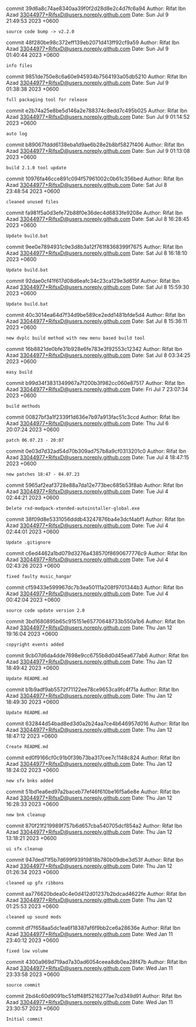 commit 39d6a8c74ae8340aa39f0f2d28d8e2c4d7fc6a94
Author: Rifat Ibn Azad <33044977+RifsxD@users.noreply.github.com>
Date:   Sun Jul 9 21:49:53 2023 +0600

    source code bump -> v2.2.0

commit 48f280be98c372eff139eb2071d413ff92cf9a59
Author: Rifat Ibn Azad <33044977+RifsxD@users.noreply.github.com>
Date:   Sun Jul 9 01:40:44 2023 +0600

    info files

commit 9851de750e8c6a60e945934b7564193a05db5210
Author: Rifat Ibn Azad <33044977+RifsxD@users.noreply.github.com>
Date:   Sun Jul 9 01:38:38 2023 +0600

    full packaging tool for release

commit e2b74a25e8be5d146a2e788374c8edd7c495b025
Author: Rifat Ibn Azad <33044977+RifsxD@users.noreply.github.com>
Date:   Sun Jul 9 01:14:52 2023 +0600

    auto log

commit b89067fddd6138eba1d9ae6b28e2b8bf5827f406
Author: Rifat Ibn Azad <33044977+RifsxD@users.noreply.github.com>
Date:   Sun Jul 9 01:13:08 2023 +0600

    build 2.1.0 tool update

commit 10976fa46cce891c094f57961002c0b61c356bed
Author: Rifat Ibn Azad <33044977+RifsxD@users.noreply.github.com>
Date:   Sat Jul 8 23:48:54 2023 +0600

    cleaned unused files

commit fa981f5a0d3efe72b88f0e36dec4d6833fe9208e
Author: Rifat Ibn Azad <33044977+RifsxD@users.noreply.github.com>
Date:   Sat Jul 8 16:28:45 2023 +0600

    Update build.bat

commit 9ee0e7894931c9e3d8b3a12f761f8368399f7675
Author: Rifat Ibn Azad <33044977+RifsxD@users.noreply.github.com>
Date:   Sat Jul 8 16:18:10 2023 +0600

    Update build.bat

commit 92dae0cf41f617d08d6eafc34c23ca129e3d615f
Author: Rifat Ibn Azad <33044977+RifsxD@users.noreply.github.com>
Date:   Sat Jul 8 15:59:30 2023 +0600

    Update build.bat

commit 40c3014ea64d7f34d9be589ce2edd1481bfde5d4
Author: Rifat Ibn Azad <33044977+RifsxD@users.noreply.github.com>
Date:   Sat Jul 8 15:36:11 2023 +0600

    new dvplc build method with new menu based build tool

commit 16b8821de0bfe31b928e6fe783e3f92553c12342
Author: Rifat Ibn Azad <33044977+RifsxD@users.noreply.github.com>
Date:   Sat Jul 8 03:34:25 2023 +0600

    easy build

commit b99d34f3831349967a7f200b3f982cc060e87517
Author: Rifat Ibn Azad <33044977+RifsxD@users.noreply.github.com>
Date:   Fri Jul 7 23:07:34 2023 +0600

    build methods

commit 00827bf3a1f2339f1d636e7b97a913fac51c3ccd
Author: Rifat Ibn Azad <33044977+RifsxD@users.noreply.github.com>
Date:   Thu Jul 6 20:07:24 2023 +0600

    patch 06.07.23 - 20:07

commit 0e03d7d32ad54d70b309ad757b8a9cf0313201c0
Author: Rifat Ibn Azad <33044977+RifsxD@users.noreply.github.com>
Date:   Tue Jul 4 18:47:15 2023 +0600

    new patches 18:47 - 04.07.23

commit 5965af2eaf3728e88a7da12e773bec685b53f8ab
Author: Rifat Ibn Azad <33044977+RifsxD@users.noreply.github.com>
Date:   Tue Jul 4 02:44:21 2023 +0600

    Delete rxd-modpack-xtended-autoinstaller-global.exe

commit 38f09d8e5331056dddb43247876ba4e3dcf4abf1
Author: Rifat Ibn Azad <33044977+RifsxD@users.noreply.github.com>
Date:   Tue Jul 4 02:44:01 2023 +0600

    Update .gitignore

commit c6ed4462a1bd079d3276a438570f8690677776c9
Author: Rifat Ibn Azad <33044977+RifsxD@users.noreply.github.com>
Date:   Tue Jul 4 02:43:26 2023 +0600

    fixed faulty music_hangar

commit cf59433e599967dc7b3ea50111a208f9701344b3
Author: Rifat Ibn Azad <33044977+RifsxD@users.noreply.github.com>
Date:   Tue Jul 4 00:42:04 2023 +0600

    source code update version 2.0

commit 3bd1680895b65c915151e65770648733b550a1b6
Author: Rifat Ibn Azad <33044977+RifsxD@users.noreply.github.com>
Date:   Thu Jan 12 19:16:04 2023 +0600

    copyright events added

commit 9cb07d6da4dde7698e9cc6755b8d0d45ea677ab6
Author: Rifat Ibn Azad <33044977+RifsxD@users.noreply.github.com>
Date:   Thu Jan 12 18:49:42 2023 +0600

    Update README.md

commit b1b9adf9ab5572f71122ee78ce9653ca9fc4f71a
Author: Rifat Ibn Azad <33044977+RifsxD@users.noreply.github.com>
Date:   Thu Jan 12 18:49:30 2023 +0600

    Update README.md

commit 632844d54bad8ed3d0a2b24aa7ce4b646957d016
Author: Rifat Ibn Azad <33044977+RifsxD@users.noreply.github.com>
Date:   Thu Jan 12 18:47:12 2023 +0600

    Create README.md

commit ed0f9166cf0c91b0f39b73ba317cee7c1148c824
Author: Rifat Ibn Azad <33044977+RifsxD@users.noreply.github.com>
Date:   Thu Jan 12 18:24:02 2023 +0600

    new sfx bnks added

commit 51bd1ea6ed97a2baceb77ef46f610be16f5a6e8e
Author: Rifat Ibn Azad <33044977+RifsxD@users.noreply.github.com>
Date:   Thu Jan 12 16:28:33 2023 +0600

    new bnk cleanup

commit 870f21f219989f757b6d657cba540705dcf854a2
Author: Rifat Ibn Azad <33044977+RifsxD@users.noreply.github.com>
Date:   Thu Jan 12 13:18:21 2023 +0600

    ui sfx cleanup

commit 947ded71f5b7d699f93919818b780b09dbe3d53f
Author: Rifat Ibn Azad <33044977+RifsxD@users.noreply.github.com>
Date:   Thu Jan 12 01:26:34 2023 +0600

    cleaned up gfx ribbons

commit aa776620bdea0c4e0d412d01237b2bdcad4622fe
Author: Rifat Ibn Azad <33044977+RifsxD@users.noreply.github.com>
Date:   Thu Jan 12 01:25:53 2023 +0600

    cleaned up sound mods

commit df7f658aa5dc1ea6f18387af6f9bb2ce6a28636e
Author: Rifat Ibn Azad <33044977+RifsxD@users.noreply.github.com>
Date:   Wed Jan 11 23:40:12 2023 +0600

    fixed low volume

commit 4300a969d719ad7a30ad6054ceea8db0ea28f47b
Author: Rifat Ibn Azad <33044977+RifsxD@users.noreply.github.com>
Date:   Wed Jan 11 23:33:58 2023 +0600

    source commit

commit 2bd4c60d9091bc51dff48f5216277ae7cd349d91
Author: Rifat Ibn Azad <33044977+RifsxD@users.noreply.github.com>
Date:   Wed Jan 11 23:30:57 2023 +0600

    Initial commit
